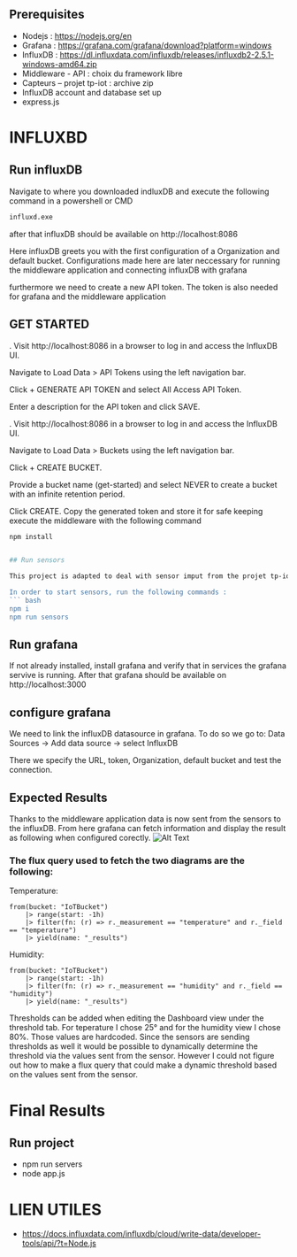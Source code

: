 ## Prerequisites

- Nodejs : https://nodejs.org/en 
- Grafana : https://grafana.com/grafana/download?platform=windows
- InfluxDB : https://dl.influxdata.com/influxdb/releases/influxdb2-2.5.1-windows-amd64.zip
- Middleware - API : choix du framework libre
- Capteurs – projet tp-iot : archive zip
- InfluxDB account and database set up
- express.js



# INFLUXBD

## Run influxDB

Navigate to where you downloaded indluxDB and execute the following command in a powershell or CMD
``` bash
influxd.exe
```
after that influxDB should be available on http://localhost:8086

Here influxDB greets you with the first configuration of a Organization and default bucket. Configurations made here are later neccessary for running the middleware application and connecting influxDB with grafana

furthermore we need to create a new API token. The token is also needed for grafana and the middleware application


## GET STARTED

. Visit http://localhost:8086 in a browser to log in and access the InfluxDB UI.

Navigate to Load Data > API Tokens using the left navigation bar.

Click + GENERATE API TOKEN and select All Access API Token.

Enter a description for the API token and click  SAVE.

. Visit http://localhost:8086 in a browser to log in and access the InfluxDB UI.

Navigate to Load Data > Buckets using the left navigation bar.

Click + CREATE BUCKET.

Provide a bucket name (get-started) and select NEVER to create a bucket with an infinite retention period.

Click CREATE.
Copy the generated token and store it for safe keeping
execute the middleware with the following command
``` bash
npm install


## Run sensors

This project is adapted to deal with sensor imput from the projet tp-iot. This project is provided by our professor and I have not found a github for it so I can't link it here :(

In order to start sensors, run the following commands :
``` bash
npm i
npm run sensors
```

## Run grafana

If not already installed, install grafana and verify that in services the grafana servive is running.
After that grafana should be available on http://localhost:3000

## configure grafana

We need to link the influxDB datasource in grafana. To do so we go to:
Data Sources -> Add data source -> select InfluxDB

There we specify the URL, token, Organization, default bucket and test the connection.


## Expected Results

Thanks to the middleware application data is now sent from the sensors to the influxDB. From here grafana can fetch information and display the result as following when configured corectly.
![Alt Text]()

### The flux query used to fetch the two diagrams are the following:
Temperature:

```
from(bucket: "IoTBucket")
    |> range(start: -1h)
    |> filter(fn: (r) => r._measurement == "temperature" and r._field == "temperature")
    |> yield(name: "_results")
```
Humidity:
```
from(bucket: "IoTBucket")
    |> range(start: -1h)
    |> filter(fn: (r) => r._measurement == "humidity" and r._field == "humidity")
    |> yield(name: "_results")
```

Thresholds can be added when editing the Dashboard view under the threshold tab. For teperature I chose 25° and for the humidity view I chose 80%. Those values are hardcoded. Since the sensors are sending thresholds as well it would be possible to dynamically determine the threshold via the values sent from the sensor. However I could not figure out how to make a flux query that could make a dynamic threshold based on the values sent from the sensor.
# Final Results 

## Run project

- npm run servers 
- node app.js

# LIEN UTILES
- https://docs.influxdata.com/influxdb/cloud/write-data/developer-tools/api/?t=Node.js
